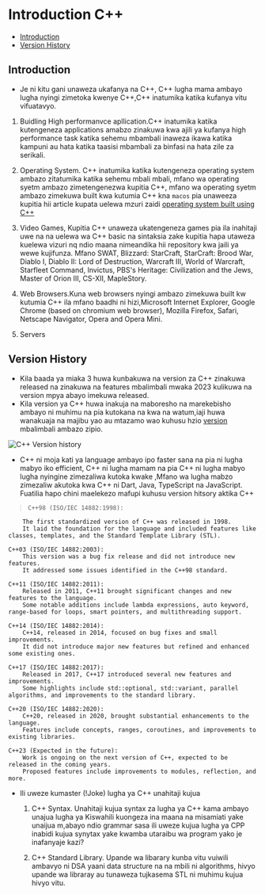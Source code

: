 # Introduction C++

- [Introduction](#introduction)
- [Version History](#version-history)

## Introduction

- Je ni kitu gani unaweza ukafanya na C++, C++ lugha mama ambayo lugha nyingi zimetoka kwenye C++,C++ inatumika katika kufanya vitu vifuatavyo.

1. Buidling High performanvce apllication.C++ inatumika katika kutengeneza applications amabzo zinakuwa kwa ajili ya kufanya high performance task katika sehemu mbambali inaweza ikawa katika kampuni au hata katika taasisi mbambali za binfasi na hata zile za serikali.

2. Operating System. C++ inatumika katika kutengeneza operating system ambazo zitatumika katika sehemu mbali mbali, mfano wa operating syetm ambazo zimetengenezwa kupitia C++, mfano wa operating syetm ambazo zimekuwa built kwa kutumia C++ kna `macos` pia unaweeza kupitia hii article kupata uelewa mzuri zaidi [operating system built using C++](https://jabroo.blogspot.com/2012/08/c-plus-plus-applications-list.html)

3. Video Games, Kupitia C++ unaweza ukatengeneza games pia ila inahitaji uwe na na uelewa wa C++ basic na sintaksia zake kupitia hapa utaweza kuelewa vizuri nq ndio maana nimeandika hii repository kwa jaili ya wewe kujifunza. Mfano SWAT, Blizzard: StarCraft, StarCraft: Brood War, Diablo I, Diablo II: Lord of Destruction, Warcraft III, World of Warcraft, Starfleet Command, Invictus, PBS's Heritage: Civilization and the Jews, Master of Orion III, CS-XII, MapleStory.

4. Web Browsers.Kuna web browsers nyingi ambazo zimekuwa built kw kutumia C++ ila mfano baadhi ni hizi,Microsoft Internet Explorer, Google Chrome (based on chromium web browser), Mozilla Firefox, Safari, Netscape Navigator, Opera and Opera Mini.

5. Servers

## Version History

- Kila baada ya miaka 3 huwa kunbakuwa na version za C++ zinakuwa released na zinakuwa na features mbalimbali mwaka 2023 kulikuwa na version mpya abayo imekuwa released.
- Kila version ya C++ huwa inakuja na maboresho na marekebisho ambayo ni muhimu na pia kutokana na kwa na watum,iaji huwa wanakuaja na majibu yao au mtazamo wao kuhusu hzio [version](https://www.cppbuzz.com/cpp-versions) mbalimbali ambazo zipio.

![C++ Version history](/assets/Version%20history.PNG)

- C++ ni moja kati ya language ambayo ipo faster sana na pia ni lugha mabyo iko efficient, C++ ni lugha mamam na pia C++ ni lugha mabyo lugha nyingine zimezaliwa kutoka kwake ,Mfano wa lugha mabzo zimezaliw akutoka kwa C++ ni Dart, Java, TypeScript na JavaScript. Fuatilia hapo chini maelekezo mafupi kuhusu version hitsory aktika C++

>     C++98 (ISO/IEC 14882:1998):
        The first standardized version of C++ was released in 1998.
        It laid the foundation for the language and included features like classes, templates, and the Standard Template Library (STL).

    C++03 (ISO/IEC 14882:2003):
        This version was a bug fix release and did not introduce new features.
        It addressed some issues identified in the C++98 standard.

    C++11 (ISO/IEC 14882:2011):
        Released in 2011, C++11 brought significant changes and new features to the language.
        Some notable additions include lambda expressions, auto keyword, range-based for loops, smart pointers, and multithreading support.

    C++14 (ISO/IEC 14882:2014):
        C++14, released in 2014, focused on bug fixes and small improvements.
        It did not introduce major new features but refined and enhanced some existing ones.

    C++17 (ISO/IEC 14882:2017):
        Released in 2017, C++17 introduced several new features and improvements.
        Some highlights include std::optional, std::variant, parallel algorithms, and improvements to the standard library.

    C++20 (ISO/IEC 14882:2020):
        C++20, released in 2020, brought substantial enhancements to the language.
        Features include concepts, ranges, coroutines, and improvements to existing libraries.

    C++23 (Expected in the future):
        Work is ongoing on the next version of C++, expected to be released in the coming years.
        Proposed features include improvements to modules, reflection, and more.

- Ili uweze kumaster (!Joke) lugha ya C++ unahitaji kujua

    1. C++ Syntax. Unahitaji kujua syntax za lugha ya C++ kama ambayo unajua lugha ya Kiswahili kuongeza ina maana na misamiati yake unaijua m,abayo ndio grammar sasa ili uweze kujua lugha ya CPP inabidi kujua synytax yake kwamba utaraibu wa program yako je inafanyaje kazi?

    2. C++ Standard Library.
    Upande wa libarary kunba vitu vuiwili ambavyo ni DSA yaani data structure na na mbili ni algorithms, hivyo upande wa libraray au tunaweza tujkasema STL ni muhimu kujua hivyo vitu.
